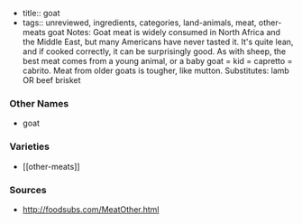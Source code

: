 - title:: goat
- tags:: unreviewed, ingredients, categories, land-animals, meat, other-meats
goat Notes: Goat meat is widely consumed in North Africa and the Middle East, but many Americans have never tasted it. It's quite lean, and if cooked correctly, it can be surprisingly good. As with sheep, the best meat comes from a young animal, or a baby goat = kid = capretto = cabrito. Meat from older goats is tougher, like mutton. Substitutes: lamb OR beef brisket

### Other Names

* goat

### Varieties

* [[other-meats]]

### Sources
* http://foodsubs.com/MeatOther.html

